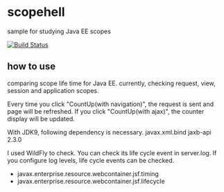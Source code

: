 # scopehell
sample for studying Java EE scopes

[![Build Status](https://travis-ci.com/kawakamimanabu/scopehell.svg?branch=master)](https://travis-ci.com/kawakamimanabu/scopehell)

## how to use
comparing scope life time for Java EE.
currently, checking request, view, session and application scopes.

Every time you click "CountUp(with navigation)", the request is sent and page will be refreshed.
If you click "CountUp(with ajax)", the counter display will be updated.

With JDK9, following dependency is necessary.
<dependency>
    <groupId>javax.xml.bind</groupId>
    <artifactId>jaxb-api</artifactId>
    <version>2.3.0</version>
</dependency>


I used WildFly to check.
You can check its life cycle event in server.log.
If you configure log levels, life cycle events can be checked.

* javax.enterprise.resource.webcontainer.jsf.timing
* javax.enterprise.resource.webcontainer.jsf.lifecycle



